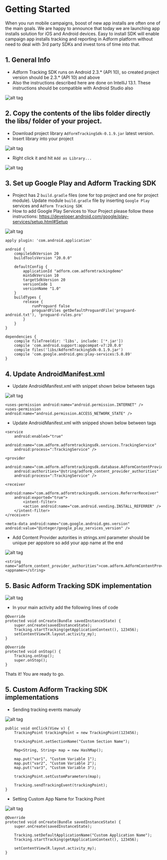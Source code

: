 # Getting Started

When you run mobile campaigns, boost of new app installs are often one of the main goals. We are happy to announce that today we are launching app installs solution for iOS and Android devices. Easy to install SDK will enable campaign app installs tracking and reporting in Adform platform without need to deal with 3rd party SDKs and invest tons of time into that.

## 1. General Info

* Adform Tracking SDK runs on Android 2.3.* (API 10), so created project version should be 2.3.* (API 10) and above
* Also the instructions described here are done on IntelliJ 13.1. These instructions should be compatible with Android Studio also

![alt tag](http://37.157.0.44/mobilesdk/help/tracking/android/image_01.png)

## 2. Copy the contents of the libs folder directly the libs/ folder of your project.

* Download project library `AdformTrackingSdk-0.1.9.jar` latest version.
* Insert library into your project

![alt tag](http://37.157.0.44/mobilesdk/help/tracking/android/image_02.png)

* Right click it and hit `Add as Library...`

![alt tag](http://37.157.0.44/mobilesdk/help/tracking/android/image_03.png)

## 3. Set up Google Play and Adform Tracking SDK

* Project has 2 `build.gradle` files (one for top project and one for project module). Update module `build.gradle` file by inserting `Google Play` services and `Adform Tracking SDK`
* How to add Google Play Services to Your Project please follow these instructions: https://developer.android.com/google/play-services/setup.html#Setup

![alt tag](http://37.157.0.44/mobilesdk/help/tracking/android/image_04.png)

````
apply plugin: 'com.android.application'

android {
	compileSdkVersion 20
	buildToolsVersion "20.0.0"
	
	defaultConfig {
		applicationId "adform.com.adformtrackingdemo"
		minSdkVersion 10
		targetSdkVersion 20
	    versionCode 1
	    versionName "1.0"
	}
    buildTypes {
        release {
            runProguard false
            proguardFiles getDefaultProguardFile('proguard-android.txt'), 'proguard-rules.pro'
        }
    }
}

dependencies {
    compile fileTree(dir: 'libs', include: ['*.jar'])
    compile 'com.android.support:appcompat-v7:20.0.0'
    compile files('libs/AdformTrackingSdk-0.1.9.jar')
    compile 'com.google.android.gms:play-services:5.0.89'
}
````

## 4. Update AndroidManifest.xml

* Update AndroidManifest.xml with snippet shown below between <manifest></manifest> tags

![alt tag](http://37.157.0.44/mobilesdk/help/tracking/android/image_05.png)

````
<uses-permission android:name="android.permission.INTERNET" />
<uses-permission android:name="android.permission.ACCESS_NETWORK_STATE" />
````

* Update AndroidManifest.xml with snipped shown below between <application></application> tags

````
<service
	android:enabled="true"
    	android:name="com.adform.adformtrackingsdk.services.TrackingService"
	android:process=":TrackingService" />

<provider
	android:name="com.adform.adformtrackingsdk.database.AdformContentProvider"
	android:authorities="@string/adform_content_provider_authorities"
	android:process=":TrackingService" />

<receiver
	android:name="com.adform.adformtrackingsdk.services.ReferrerReceiver"
	android:exported="true">
    	<intent-filter>
		<action android:name="com.android.vending.INSTALL_REFERRER" />
	</intent-filter>
</receiver>

<meta-data android:name="com.google.android.gms.version" 
android:value="@integer/google_play_services_version" />
````

* Add Content Provider autorities in strings.xml parameter should be unique per appstore so add your app name at the end

![alt tag](http://37.157.0.44/mobilesdk/help/tracking/android/image_06.png)

````
<string name="adform_content_provider_authorities">com.adform.AdformContentProvider.<appname></string>
````

## 5. Basic Adform Tracking SDK implementation

![alt tag](http://37.157.0.44/mobilesdk/help/tracking/android/image_07.png)

* In your main activity add the following lines of code

````
@Override
protected void onCreate(Bundle savedInstanceState) {
	super.onCreate(savedInstanceState);
	Tracking.startTracking(getApplicationContext(), 123456);
	setContentView(R.layout.activity_my);
}

@Override
protected void onStop() {
	Tracking.onStop();
	super.onStop();
}
````

Thats it! You are ready to go.

## 5. Custom Adform Tracking SDK implementations

* Sending tracking events manualy

![alt tag](http://37.157.0.44/mobilesdk/help/tracking/android/image_08.png)

````
public void onClick(View v) {
	TrackingPoint trackingPoint = new TrackingPoint(123456);

	trackingPoint.setSectionName("Custom Section Name");

	Map<String, String> map = new HashMap();

	map.put("var1", "Custom Variable 1");
	map.put("var2", "Custom Variable 2");
	map.put("var3", "Custom Variable 3");

	trackingPoint.setCustomParameters(map);

	Tracking.sendTrackingEvent(trackingPoint);
}
````

* Setting Custom App Name for Tracking Point

![alt tag](http://37.157.0.44/mobilesdk/help/tracking/android/image_09.png)

````
@Override
protected void onCreate(Bundle savedInstanceState) {
	super.onCreate(savedInstanceState);

	Tracking.setDefaultApplicationName("Custom Application Name");
	Tracking.startTracking(getApplicationContext(), 123456);

	setContentView(R.layout.activity_my);
}
````
